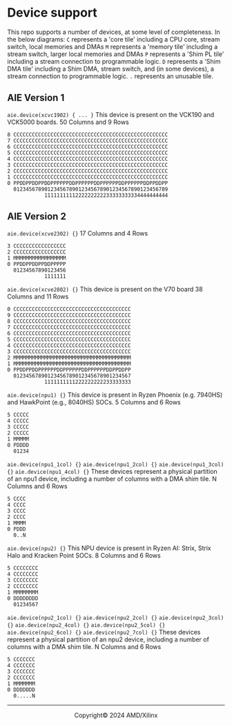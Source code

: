 # Device support

This repo supports a number of devices, at some level of completeness.
In the below diagrams:
```C``` represents a 'core tile' including a CPU core, stream switch, local memories and DMAs
```M``` represents a 'memory tile' including a stream switch, larger local memories and DMAs
```P``` represents a 'Shim PL tile' including a stream connection to programmable logic.
```D``` represents a 'Shim DMA tile' including a Shim DMA, stream switch, and (in some devices), a stream connection to programmable logic.
```.``` represents an unusable tile.

## AIE Version 1

```aie.device(xcvc1902) { ... }```
This device is present on the VCK190 and VCK5000 boards.
50 Columns and 9 Rows
```
8 CCCCCCCCCCCCCCCCCCCCCCCCCCCCCCCCCCCCCCCCCCCCCCCCCC
7 CCCCCCCCCCCCCCCCCCCCCCCCCCCCCCCCCCCCCCCCCCCCCCCCCC
6 CCCCCCCCCCCCCCCCCCCCCCCCCCCCCCCCCCCCCCCCCCCCCCCCCC
5 CCCCCCCCCCCCCCCCCCCCCCCCCCCCCCCCCCCCCCCCCCCCCCCCCC
4 CCCCCCCCCCCCCCCCCCCCCCCCCCCCCCCCCCCCCCCCCCCCCCCCCC
3 CCCCCCCCCCCCCCCCCCCCCCCCCCCCCCCCCCCCCCCCCCCCCCCCCC
2 CCCCCCCCCCCCCCCCCCCCCCCCCCCCCCCCCCCCCCCCCCCCCCCCCC
1 CCCCCCCCCCCCCCCCCCCCCCCCCCCCCCCCCCCCCCCCCCCCCCCCCC
0 PPDDPPDDPPDDPPPPPPDDPPPPPPDDPPPPPPDDPPPPPPDDPPDDPP
  01234567890123456789012345678901234567890123456789
            1111111111222222222233333333334444444444
```

## AIE Version 2

```aie.device(xcve2302) {}```
17 Columns and 4 Rows
```
3 CCCCCCCCCCCCCCCCC
2 CCCCCCCCCCCCCCCCC
1 MMMMMMMMMMMMMMMMM
0 PPDDPPDDPPDDPPPPP
  01234567890123456
            1111111
```

```aie.device(xcve2802) {}```
This device is present on the V70 board
38 Columns and 11 Rows
```
0 CCCCCCCCCCCCCCCCCCCCCCCCCCCCCCCCCCCCCC
9 CCCCCCCCCCCCCCCCCCCCCCCCCCCCCCCCCCCCCC
8 CCCCCCCCCCCCCCCCCCCCCCCCCCCCCCCCCCCCCC
7 CCCCCCCCCCCCCCCCCCCCCCCCCCCCCCCCCCCCCC
6 CCCCCCCCCCCCCCCCCCCCCCCCCCCCCCCCCCCCCC
5 CCCCCCCCCCCCCCCCCCCCCCCCCCCCCCCCCCCCCC
4 CCCCCCCCCCCCCCCCCCCCCCCCCCCCCCCCCCCCCC
3 CCCCCCCCCCCCCCCCCCCCCCCCCCCCCCCCCCCCCC
2 MMMMMMMMMMMMMMMMMMMMMMMMMMMMMMMMMMMMMM
1 MMMMMMMMMMMMMMMMMMMMMMMMMMMMMMMMMMMMMM
0 PPDDPPDDPPPPPPDDPPPPPPDDPPPPPPDDPPDDPP
  01234567890123456789012345678901234567
            1111111111222222222233333333
```

```aie.device(npu1) {}```
This device is present in Ryzen Phoenix (e.g. 7940HS) and HawkPoint (e.g., 8040HS) SOCs.
5 Columns and 6 Rows
```
5 CCCCC
4 CCCCC
3 CCCCC
2 CCCCC
1 MMMMM
0 PDDDD
  01234
```

```aie.device(npu1_1col) {}```
```aie.device(npu1_2col) {}```
```aie.device(npu1_3col) {}```
```aie.device(npu1_4col) {}```
These devices represent a physical partition of an npu1 device, including a number of columns with a DMA shim tile.
N Columns and 6 Rows
```
5 CCCC
4 CCCC
3 CCCC
2 CCCC
1 MMMM
0 PDDD
  0..N
```

```aie.device(npu2) {}```
This NPU device is present in Ryzen AI: Strix, Strix Halo and Kracken Point SOCs.
8 Columns and 6 Rows
```
5 CCCCCCCC
4 CCCCCCCC
3 CCCCCCCC
2 CCCCCCCC
1 MMMMMMMM
0 DDDDDDDD
  01234567
```

```aie.device(npu2_1col) {}```
```aie.device(npu2_2col) {}```
```aie.device(npu2_3col) {}```
```aie.device(npu2_4col) {}```
```aie.device(npu2_5col) {}```
```aie.device(npu2_6col) {}```
```aie.device(npu2_7col) {}```
These devices represent a physical partition of an npu2 device, including a number of columns with a DMA shim tile.
N Columns and 6 Rows
```
5 CCCCCCC
4 CCCCCCC
3 CCCCCCC
2 CCCCCCC
1 MMMMMMM
0 DDDDDDD
  0.....N
```

-----

<p align="center">Copyright&copy; 2024 AMD/Xilinx</p>

